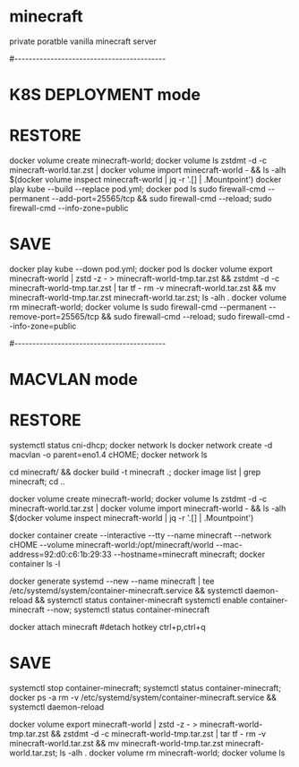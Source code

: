 # minecraft
private poratble vanilla minecraft server

#------------------------------------------
# K8S DEPLOYMENT mode
# RESTORE
docker volume create minecraft-world; docker volume ls
zstdmt -d -c minecraft-world.tar.zst | docker volume import minecraft-world - && ls -alh $(docker volume inspect minecraft-world | jq -r '.[] | .Mountpoint')
docker play kube --build --replace pod.yml; docker pod ls
sudo firewall-cmd --permanent --add-port=25565/tcp && sudo firewall-cmd --reload; sudo firewall-cmd --info-zone=public

# SAVE
docker play kube --down pod.yml; docker pod ls
docker volume export minecraft-world | zstd -z - > minecraft-world-tmp.tar.zst && zstdmt -d -c minecraft-world-tmp.tar.zst | tar tf -
rm -v minecraft-world.tar.zst && mv minecraft-world-tmp.tar.zst minecraft-world.tar.zst; ls -alh .
docker volume rm minecraft-world; docker volume ls
sudo firewall-cmd --permanent --remove-port=25565/tcp && sudo firewall-cmd --reload; sudo firewall-cmd --info-zone=public

#------------------------------------------
# MACVLAN mode
# RESTORE
systemctl status cni-dhcp; docker network ls
docker network create -d macvlan -o parent=eno1.4 cHOME; docker network ls

cd minecraft/ && docker build -t minecraft .; docker image list | grep minecraft; cd ..

docker volume create minecraft-world; docker volume ls
zstdmt -d -c minecraft-world.tar.zst | docker volume import minecraft-world - && ls -alh $(docker volume inspect minecraft-world | jq -r '.[] | .Mountpoint')

docker container create --interactive --tty --name minecraft --network cHOME --volume minecraft-world:/opt/minecraft/world --mac-address=92:d0:c6:1b:29:33 --hostname=minecraft minecraft; docker container ls -l

docker generate systemd --new --name minecraft | tee /etc/systemd/system/container-minecraft.service && systemctl daemon-reload && systemctl status container-minecraft
systemctl enable container-minecraft --now; systemctl status container-minecraft

docker attach minecraft
#detach hotkey ctrl+p,ctrl+q

# SAVE
systemctl stop container-minecraft; systemctl status container-minecraft; docker ps -a
rm -v /etc/systemd/system/container-minecraft.service && systemctl daemon-reload

docker volume export minecraft-world | zstd -z - > minecraft-world-tmp.tar.zst && zstdmt -d -c minecraft-world-tmp.tar.zst | tar tf -
rm -v minecraft-world.tar.zst && mv minecraft-world-tmp.tar.zst minecraft-world.tar.zst; ls -alh .
docker volume rm minecraft-world; docker volume ls
